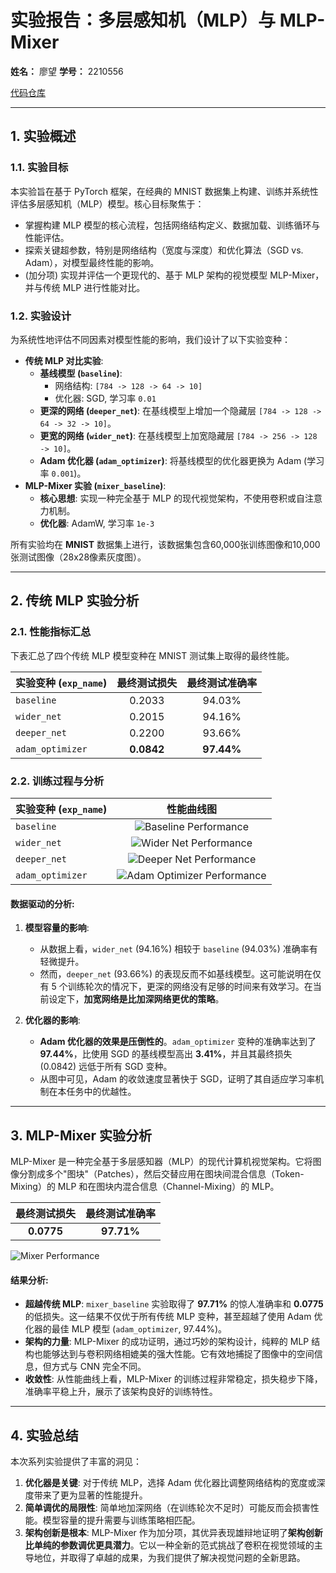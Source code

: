 # 实验报告：多层感知机（MLP）与 MLP-Mixer

**姓名：** 廖望
**学号：** 2210556

[代码仓库](https://github.com/aokimi0/DL)

---

## 1. 实验概述

### 1.1. 实验目标

本实验旨在基于 PyTorch 框架，在经典的 MNIST 数据集上构建、训练并系统性评估多层感知机（MLP）模型。核心目标聚焦于：

- 掌握构建 MLP 模型的核心流程，包括网络结构定义、数据加载、训练循环与性能评估。
- 探索关键超参数，特别是网络结构（宽度与深度）和优化算法（SGD vs. Adam），对模型最终性能的影响。
- (加分项) 实现并评估一个更现代的、基于 MLP 架构的视觉模型 MLP-Mixer，并与传统 MLP 进行性能对比。

### 1.2. 实验设计

为系统性地评估不同因素对模型性能的影响，我们设计了以下实验变种：

- **传统 MLP 对比实验**:
    - **基线模型 (`baseline`)**:
        - 网络结构: `[784 -> 128 -> 64 -> 10]`
        - 优化器: SGD, 学习率 `0.01`
    - **更深的网络 (`deeper_net`)**: 在基线模型上增加一个隐藏层 `[784 -> 128 -> 64 -> 32 -> 10]`。
    - **更宽的网络 (`wider_net`)**: 在基线模型上加宽隐藏层 `[784 -> 256 -> 128 -> 10]`。
    - **Adam 优化器 (`adam_optimizer`)**: 将基线模型的优化器更换为 Adam (学习率 `0.001`)。
- **MLP-Mixer 实验 (`mixer_baseline`)**:
    - **核心思想**: 实现一种完全基于 MLP 的现代视觉架构，不使用卷积或自注意力机制。
    - **优化器**: AdamW, 学习率 `1e-3`

所有实验均在 **MNIST** 数据集上进行，该数据集包含60,000张训练图像和10,000张测试图像（28x28像素灰度图）。

---

## 2. 传统 MLP 实验分析

### 2.1. 性能指标汇总

下表汇总了四个传统 MLP 模型变种在 MNIST 测试集上取得的最终性能。

| 实验变种 (`exp_name`) | 最终测试损失 | 最终测试准确率 |
| :--- | :---: | :---: |
| `baseline` | 0.2033 | 94.03% |
| `wider_net` | 0.2015 | 94.16% |
| `deeper_net` | 0.2200 | 93.66% |
| `adam_optimizer` | **0.0842** | **97.44%** |

### 2.2. 训练过程与分析

| 实验变种 (`exp_name`) | 性能曲线图 |
| :--- | :---: |
| `baseline` | ![Baseline Performance](../fig/mlp/baseline/mlp_performance_baseline.png) |
| `wider_net` | ![Wider Net Performance](../fig/mlp/wider_net/mlp_performance_wider_net.png) |
| `deeper_net` | ![Deeper Net Performance](../fig/mlp/deeper_net/mlp_performance_deeper_net.png) |
| `adam_optimizer` | ![Adam Optimizer Performance](../fig/mlp/adam_optimizer/mlp_performance_adam_optimizer.png) |

#### **数据驱动的分析:**

1.  **模型容量的影响**:
    - 从数据上看，`wider_net` (94.16%) 相较于 `baseline` (94.03%) 准确率有轻微提升。
    - 然而，`deeper_net` (93.66%) 的表现反而不如基线模型。这可能说明在仅有 5 个训练轮次的情况下，更深的网络没有足够的时间来有效学习。在当前设定下，**加宽网络是比加深网络更优的策略**。

2.  **优化器的影响**:
    - **Adam 优化器的效果是压倒性的**。`adam_optimizer` 变种的准确率达到了 **97.44%**，比使用 SGD 的基线模型高出 **3.41%**，并且其最终损失 (0.0842) 远低于所有 SGD 变种。
    - 从图中可见，Adam 的收敛速度显著快于 SGD，证明了其自适应学习率机制在本任务中的优越性。

---

## 3. MLP-Mixer 实验分析

MLP-Mixer 是一种完全基于多层感知器（MLP）的现代计算机视觉架构。它将图像分割成多个"图块"（Patches），然后交替应用在图块间混合信息（Token-Mixing）的 MLP 和在图块内混合信息（Channel-Mixing）的 MLP。

| 最终测试损失 | 最终测试准确率 |
| :---: | :---: |
| **0.0775** | **97.71%** |

![Mixer Performance](../fig/mlp/mixer_baseline/performance_mixer_baseline.png)

#### **结果分析:**

- **超越传统 MLP**: `mixer_baseline` 实验取得了 **97.71%** 的惊人准确率和 **0.0775** 的低损失。这一结果不仅优于所有传统 MLP 变种，甚至超越了使用 Adam 优化器的最佳 MLP 模型 (`adam_optimizer`, 97.44%)。
- **架构的力量**: MLP-Mixer 的成功证明，通过巧妙的架构设计，纯粹的 MLP 结构也能够达到与卷积网络相媲美的强大性能。它有效地捕捉了图像中的空间信息，但方式与 CNN 完全不同。
- **收敛性**: 从性能曲线上看，MLP-Mixer 的训练过程非常稳定，损失稳步下降，准确率平稳上升，展示了该架构良好的训练特性。

---

## 4. 实验总结

本次系列实验提供了丰富的洞见：

1.  **优化器是关键**: 对于传统 MLP，选择 Adam 优化器比调整网络结构的宽度或深度带来了更为显著的性能提升。
2.  **简单调优的局限性**: 简单地加深网络（在训练轮次不足时）可能反而会损害性能。模型容量的提升需要与训练策略相匹配。
3.  **架构创新是根本**: MLP-Mixer 作为加分项，其优异表现雄辩地证明了**架构创新比单纯的参数调优更具潜力**。它以一种全新的范式挑战了卷积在视觉领域的主导地位，并取得了卓越的成果，为我们提供了解决视觉问题的全新思路。
